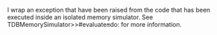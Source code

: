 I wrap an exception that have been raised from the code that has been executed inside an isolated memory simulator. See TDBMemorySimulator>>#evaluate:on:do: for more information.